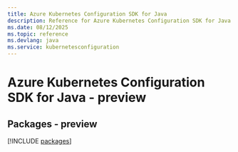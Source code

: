 ```yaml
---
title: Azure Kubernetes Configuration SDK for Java
description: Reference for Azure Kubernetes Configuration SDK for Java
ms.date: 08/12/2025
ms.topic: reference
ms.devlang: java
ms.service: kubernetesconfiguration
---
```

# Azure Kubernetes Configuration SDK for Java - preview
## Packages - preview
[!INCLUDE [packages](kubernetes-configuration-index.md)]